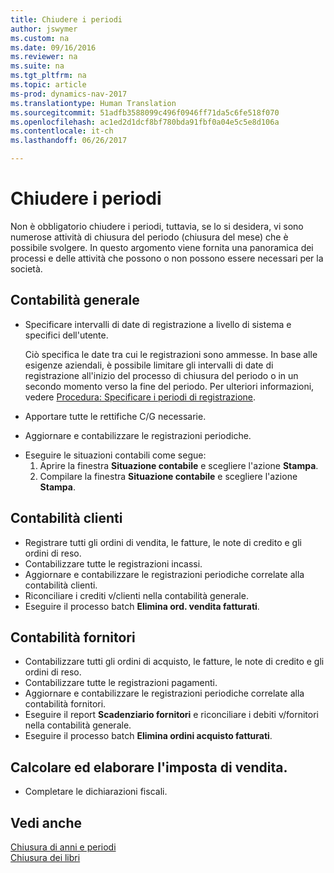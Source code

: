 ```yaml
---
title: Chiudere i periodi
author: jswymer
ms.custom: na
ms.date: 09/16/2016
ms.reviewer: na
ms.suite: na
ms.tgt_pltfrm: na
ms.topic: article
ms-prod: dynamics-nav-2017
ms.translationtype: Human Translation
ms.sourcegitcommit: 51adfb3588099c496f0946ff71da5c6fe518f070
ms.openlocfilehash: ac1ed2d1dcf8bf780bda91fbf0a04e5c5e8d106a
ms.contentlocale: it-ch
ms.lasthandoff: 06/26/2017

---
```

# <a name="close-periods"></a>Chiudere i periodi
Non è obbligatorio chiudere i periodi, tuttavia, se lo si desidera, vi sono numerose attività di chiusura del periodo (chiusura del mese) che è possibile svolgere. In questo argomento viene fornita una panoramica dei processi e delle attività che possono o non possono essere necessari per la società.

## <a name="general-ledger"></a>Contabilità generale
* Specificare intervalli di date di registrazione a livello di sistema e specifici dell'utente.

    Ciò specifica le date tra cui le registrazioni sono ammesse. In base alle esigenze aziendali, è possibile limitare gli intervalli di date di registrazione all'inizio del processo di chiusura del periodo o in un secondo momento verso la fine del periodo. Per ulteriori informazioni, vedere [Procedura: Specificare i periodi di registrazione](finance-setup-how-specify-posting-periods.md).
* Apportare tutte le rettifiche C/G necessarie.
* Aggiornare e contabilizzare le registrazioni periodiche.
<!--* Process Consolidations-->
* Eseguire le situazioni contabili come segue:
  1. Aprire la finestra **Situazione contabile** e scegliere l'azione **Stampa**.
  2. Compilare la finestra **Situazione contabile** e scegliere l'azione **Stampa**.

## <a name="sales--receivables"></a>Contabilità clienti
* Registrare tutti gli ordini di vendita, le fatture, le note di credito e gli ordini di reso.
* Contabilizzare tutte le registrazioni incassi.
* Aggiornare e contabilizzare le registrazioni periodiche correlate alla contabilità clienti.
* Riconciliare i crediti v/clienti nella contabilità generale.
* Eseguire il processo batch **Elimina ord. vendita fatturati**.

## <a name="purchases--payables"></a>Contabilità fornitori
* Contabilizzare tutti gli ordini di acquisto, le fatture, le note di credito e gli ordini di reso.
* Contabilizzare tutte le registrazioni pagamenti.
* Aggiornare e contabilizzare le registrazioni periodiche correlate alla contabilità fornitori.
* Eseguire il report **Scadenziario fornitori** e riconciliare i debiti v/fornitori nella contabilità generale.
* Eseguire il processo batch **Elimina ordini acquisto fatturati**.

<!-- ### Fixed Assets
* Post all maintenance costs have been posted through the fixed asset journals or invoices.
* Post adjustments.
* Post appreciation.
* Post depreciation.
* Update and post the recurring fixed asset journal.-->

<!--### Intercompany
* Process Intercompany Postings.-->

## <a name="calculate-and-process-sales-tax"></a>Calcolare ed elaborare l'imposta di vendita.
*  Completare le dichiarazioni fiscali.

## <a name="see-also"></a>Vedi anche
[Chiusura di anni e periodi](year-close-years-periods.md)  
[Chiusura dei libri](year-close-books.md)

